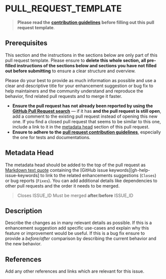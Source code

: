 # PULL\_REQUEST\_TEMPLATE

> **Please read the** [**contribution guidelines**](https://github.com/arcticicestudio/icecore-hashids/blob/develop/CONTRIBUTING.md) **before filling out this pull request template**.

## Prerequisites

This section and the instructions in the sections below are only part of this pull request template. Please ensure to **delete this whole section, all pre-filled instructions of the sections below and sections you have not filled out before submitting** to ensure a clear structure and overview.

Please do your best to provide as much information as possible and use a clear and descriptive title for your enhancement suggestion or bug fix to help maintainers and the community understand and reproduce the behavior, find related pull requests and to merge it faster.

* **Ensure the pull request has not already been reported by using the** [**GitHub Pull Request search**](https://github.com/arcticicestudio/icecore-hashids/pulls) — if it has **and the pull request is still open**, add a comment to the existing pull request instead of opening this new one. If you find a closed pull request that seems to be similar to this one, include a link to it in the [metadata head](pull_request_template.md#metadata-head) section of this pull request.
* **Ensure to adhere to the** [**pull request contribution guidelines**](https://github.com/arcticicestudio/icecore-hashids/blob/feature/gh-12-github-open-source-community-standards/CONTRIBUTING.md#pull-requests), especially the one for tests and documentations.

## Metadata Head

The metadata head should be added to the top of the pull request as [Markdown text quote](https://help.github.com/articles/basic-writing-and-formatting-syntax) containing the \[GitHub issue keywords\]\[gh-help-issue-keywords\] to link to the related enhancements suggestions \(`Closes`\) or bug reports \(`Fixes`\). You can add additional details like dependencies to other pull requests and the order it needs to be merged.

> Closes ISSUE\_ID Must be merged **after**/**before** ISSUE\_ID

## Description

Describe the changes as in many relevant details as possible. If this is a enhancement suggestion add specific use-cases and explain why this feature or improvement would be useful. If this is a bug fix ensure to provide a _before/after_ comparison by describing the current behavior and the new behavior.

## References

Add any other references and links which are relevant for this issue.

